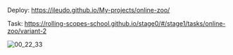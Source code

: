 Deploy: https://ileudo.github.io/My-projects/online-zoo/

Task: https://rolling-scopes-school.github.io/stage0/#/stage1/tasks/online-zoo/variant-2

![00_22_33](https://user-images.githubusercontent.com/79589513/127230238-4c458207-5202-44fc-8afa-4a26796964b8.jpg)


